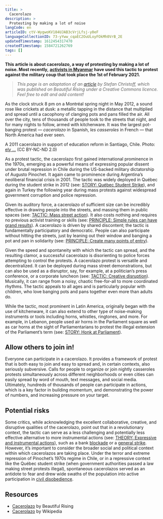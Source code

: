 ```yaml
---
title: >
  Cacerolazo
description: >
  Protesting by making a lot of noise
langCode: en
articleID: ctV-WygwoKV184UJAB3cVrjLfsj-y0eF
languageCollectionID: 73-yYww_cqaEC2OuULoyFOkMh0VrB_2E
updatedTimestamp: 1612454317470
createdTimestamp: 1584721262769
tags: []
---
```


**This article is about cacerolazo, a way of protesting by making a lot of noise. Most recently,** [**activists in Myanmar**](https://www.bbc.com/news/av/world-asia-55909970) **have used this tactic to protest against the military coup that took place the 1st of February 2021.**

> _This page is an adaptation of an_ [_article_](https://beautifulrising.org/tool/cacerolazo-noise-making-protest-) _by Stefan Christoff, which was published on Beautiful Rising under a Creative Commons licence. Feel free to edit and add content!_

As the clock struck 8 pm on a Montréal spring night in May 2012, a sound rose like crickets at dusk: a metallic tapping in the distance that multiplied and spread until a cacophony of clanging pots and pans filled the air. All over the city, tens of thousands of people took to the streets that night, and for many nights to follow, armed with kitchenware. It was the largest pot-banging protest — _cacerolazo_ in Spanish, _les casseroles_ in French — that North America had ever seen.

<div><figcaption>A 2011 cacerolazo in support of education reform in Santiago, Chile. Photo: <a href="https://www.flickr.com/photos/elyguajardo/">ely ...</a> (CC BY-NC-ND 2.0)</figcaption></div>

As a protest tactic, the cacerolazo first gained international prominence in the 1970s, emerging as a powerful means of expressing popular dissent under brutal repression in Chile during the US-backed military dictatorship of Augusto Pinochet. It again came to prominence during Argentina’s neoliberal financial crisis in 2001. The tactic was widely deployed in Québec during the student strike in 2012 (see: [STORY: Québec Student Strike](https://beautifulrising.org/tool/quebec-student-strike)), and again in Turkey the following year during mass protests against widespread government corruption and police repression.

Given its auditory force, a cacerolazo of sufficient size can be incredibly effective in drawing people into the streets, and massing them in public spaces (see: [TACTIC: Mass street action](https://beautifulrising.org/tool/mass-street-action)). It also costs nothing and requires no previous activist training or skills (see: [PRINCIPLE: Simple rules can have grand results](https://beautifulrising.org/tool/simple-rules-can-have-grand-results)). A cacerolazo is driven by shared discontent; the tactic is fundamentally participatory and democratic. People can also participate without hitting the streets, just by leaning out their window and banging a pot and pan in solidarity (see: [PRINCIPLE: Create many points of entry](https://beautifulrising.org/tool/create-many-points-of-entry)).

Given the speed and spontaneity with which the tactic can spread, and the resulting clamor, a successful cacerolazo is disorienting to police forces attempting to control the protests. A cacerolazo protest is versatile and decentralized. It can be deployed during mass street demonstrations, but can also be used as a disruptor, say, for example, at a politician’s press conference, or a corporate luncheon (see: [TACTIC: Creative disruption](https://beautifulrising.org/tool/creative-disruption)). Musically, it can range from a noisy, chaotic free-for-all to more coordinated rhythms. The tactic appeals to all ages and is particularly popular with children, who love banging pots and pans together even more than adults do.

While the tactic, most prominent in Latin America, originally began with the use of kitchenware, it can also extend to other type of noise-making instruments or tools including horns, whistles, ringtones, and more. For example, in Lebanon, people used air horns in the Parliament square as well as car horns at the sight of Parliamentarians to protest the illegal extension of the Parliament’s term (see: [STORY: Honk at Parliament](https://beautifulrising.org/tool/honk-at-parliament)).

## Allow others to join in!

Everyone can participate in a cacerolazo. It provides a framework of protest that is both easy to join and easy to spread and, in certain contexts, also seriously subversive. Calls for people to organize or join nightly casseroles protests simultaneously across different neighborhoods or even cities can easily spread by word of mouth, text messages, and social media. Ultimately, hundreds of thousands of people can participate in actions, which is a key factor in building momentum, and demonstrating the power of numbers, and increasing pressure on your target.

## Potential risks

Some critics, while acknowledging the excellent collaborative, creative, and disruptive qualities of the cacerolazo, point out that in a revolutionary context, the tactic can serve as a less challenging and potentially less effective alternative to more instrumental actions (see: [THEORY: Expressive and instrumental actions](https://beautifulrising.org/tool/expressive-and-instrumental-actions)), such as a bank [blockade](https://beautifulrising.org/tool/blockade) or a [general strike](https://beautifulrising.org/tool/general-strike). However, it’s important to consider the broader social and political context within which cacerolazos are taking place. Under the terror and extreme repression of Pinochet’s 1970s regime in Chile, or in a repressive context like the Québec student strike (when government authorities passed a law making street protests illegal), spontaneous cacerolazos served as an antidote to fear and drew wide swaths of the population into active participation in [civil disobedience](https://beautifulrising.org/tool/civil-disobedience).

## Resources

-   [Cacerolazo](https://beautifulrising.org/tool/cacerolazo-noise-making-protest-) by Beautiful Rising
-   [Cacerolazo](https://en.wikipedia.org/wiki/Cacerolazo) by Wikipedia